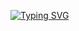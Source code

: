 [![Typing SVG](https://readme-typing-svg.demolab.com?font=Fira+&weight=500&pause=1001&color=5D1683&vCenter=true&repeat=false&width=435&lines=Console+println+%22Hello+world%22)](https://git.io/typing-svg)
<!--
**lanmorive/lanmorive** is a ✨ _special_ ✨ repository because its `README.md` (this file) appears on your GitHub profile.

Here are some ideas to get you started:

- 🔭 I’m currently working on ...
- 🌱 I’m currently learning ...
- 👯 I’m looking to collaborate on ...
- 🤔 I’m looking for help with ...
- 💬 Ask me about ...
- 📫 How to reach me: ...
- 😄 Pronouns: ...
- ⚡ Fun fact: ...
-->
